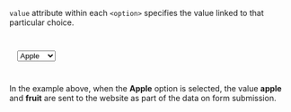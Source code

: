 `value` attribute within each `<option>` specifies
the value linked to that particular choice.

<codeblock language="html" type="lesson">
<code>
<form>
  <select>
    <option value="apple">Apple</option>
    <option value="orange">Orange</option>
    <option value="mango">Mango</option>
    <option value="papaya">Papaya</option>
  </select>
</form>
</code>
</codeblock>

In the example above, when the **Apple** option is selected,
the value **apple** and **fruit** are sent to the website
as part of the data on form submission.
